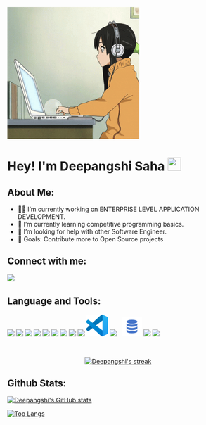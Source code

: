 <a href="#"><img src="https://github.com/Deepangshi/Deepangshi/blob/main/computer-work.gif" width="300"/></a>

<h1> Hey! I'm Deepangshi Saha <img src="https://raw.githubusercontent.com/MartinHeinz/MartinHeinz/master/wave.gif" height="30" width="30"/> </h1>

## About Me:

- 👩‍💻 I’m currently working on ENTERPRISE LEVEL APPLICATION DEVELOPMENT.
- 🌱 I’m currently learning competitive programming basics.
- 🤔 I’m looking for help with other Software Engineer.
- 🥅 Goals: Contribute more to Open Source projects

## Connect with me:
<p align="left">
<a href="https://www.linkedin.com/in/deepangshi-saha-258942203?lipi=urn%3Ali%3Apage%3Ad_flagship3_profile_view_base_contact_details%3BNWyvov0TQWChNgqvKXf7yg%3D%3D" target="_blank"> <img src="https://img.icons8.com/color/48/000000/linkedin.png"/></a>
</p>


## Language and Tools:
<p align="left"> 
<a href="https://www.javatpoint.com/c-programming-language-tutorial" target="_blank"> <img src="https://img.icons8.com/color/48/000000/c-programming.png"/></a> 
<a href="https://www.javatpoint.com/cpp-tutorial" target="_blank"> <img src="https://img.icons8.com/color/48/000000/c-plus-plus-logo.png"/></a>
<a href="https://www.javatpoint.com/java-tutorial" target="_blank"> <img src="https://img.icons8.com/color/48/000000/java-coffee-cup-logo--v1.png"/></a>
<a href="https://spring.io/projects/spring-framework" target="_blank"> <img src="https://img.icons8.com/color/48/000000/spring-logo.png"/></a>   
<a href="https://www.python.org/" target="_blank"> <img src="https://img.icons8.com/color/48/000000/python.png"/></a>
<a href="https://www.javatpoint.com/javascript-tutorial" target="_blank"> <img src="https://img.icons8.com/color/48/000000/javascript.png"/></a>
<a href="https://developer.mozilla.org/en-US/docs/Web/HTML" target="_blank"> <img src="https://img.icons8.com/color/48/000000/html-5.png"/></a> 
<a href="https://www.javatpoint.com/css-tutorial" target="_blank"> <img src="https://img.icons8.com/color/48/000000/css3.png"/></a>
<a href="https://getbootstrap.com/" target="_blank"> <img src="https://img.icons8.com/color/48/000000/bootstrap.png"/></a> 
<a href="https://code.visualstudio.com/" target="_blank"> <img width="50px"  src="https://raw.githubusercontent.com/github/explore/80688e429a7d4ef2fca1e82350fe8e3517d3494d/topics/visual-studio-code/visual-studio-code.png"/></a>
<a style="padding-right:8px;" href="https://www.mysql.com/" target="_blank"> <img src="https://img.icons8.com/fluent/50/000000/mysql-logo.png"/></a>
<a href="https://www.javatpoint.com/sql-tutorial" target="_blank"> <img width="45px" src="https://raw.githubusercontent.com/github/explore/80688e429a7d4ef2fca1e82350fe8e3517d3494d/topics/sql/sql.png"/></a>
<a href="https://git-scm.com/" target="_blank"> <img src="https://img.icons8.com/color/48/000000/git.png"/></a>
<a href="https://www.figma.com/" target="_blank"> <img src="https://img.icons8.com/color/48/000000/figma--v1.png"/></a>
</p>

<br/>

<p align="center">
<a href="https://github.com/deepangshi/github-readme-streak-stats">
<img title="🔥 Get streak stats for your profile at git.io/streak-stats" alt="Deepangshi's streak" src="https://github-readme-streak-stats.herokuapp.com/?user=deepangshi&theme=black-ice&hide_border=true&stroke=0000&background=060A0CD0"/></a>
</p>


## Github Stats:

[![Deepangshi's GitHub stats](https://github-readme-stats.vercel.app/api?username=deepangshi&show_icons=true&theme=github_dark)](https://github.com/deepangshi/github-readme-stats)


[![Top Langs](https://github-readme-stats.vercel.app/api/top-langs/?username=deepangshi&layout=compact&theme=github_dark)](https://github.com/deepangshi/github-readme-stats)


<br/>
<br/>
<br/>





